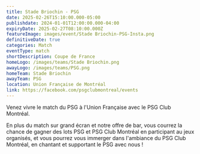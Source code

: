 ```yaml
---
title: Stade Briochin - PSG
date: 2025-02-26T15:10:00.000-05:00
publishdate: 2024-01-01T12:00:00.000-04:00
expiryDate: 2025-02-27T08:10:00.000Z
featureImage: images/event/Stade Briochin-PSG-Insta.png
definitiveDate: true
categories: Match
eventType: match
shortDescription: Coupe de France
homeLogo: /images/teams/Stade Briochin.png
awayLogo: /images/teams/PSG.png
homeTeam: Stade Briochin
awayTeam: PSG
location: Union Française de Montréal
link: https://facebook.com/psgclubmontreal/events
---
```


Venez vivre le match du PSG à l'Union Française avec le PSG Club Montréal.

En plus du match sur grand écran et notre offre de bar, vous courrez la chance de gagner des lots PSG et PSG Club Montréal en participant au jeux organisés, et vous pourrez vous immerger dans l'ambiance du PSG Club Montréal, en chantant et supportant le PSG avec nous !
